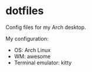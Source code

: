 # dotfiles
Config files for my Arch desktop.

My configuration:
- OS: Arch Linux
- WM: awesome
- Terminal emulator: kitty
